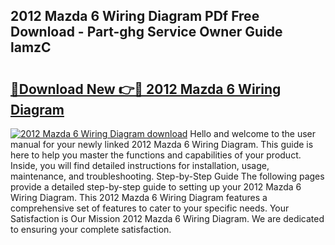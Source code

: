 ## 2012 Mazda 6 Wiring Diagram PDf Free Download - Part-ghg Service Owner Guide lamzC

# <h2><a href="http://dflv35.blite.top/?on=2012+Mazda+6+Wiring+Diagram">🔗Download New 👉🔴 2012 Mazda 6 Wiring Diagram</a></h2>

[![2012 Mazda 6 Wiring Diagram download](https://i.imgur.com/lujVjoI.png)](http://dflv35.blite.top/?on=2012+Mazda+6+Wiring+Diagram)
Hello and welcome to the user manual for your newly linked 2012 Mazda 6 Wiring Diagram. This guide is here to help you master the functions and capabilities of your product. Inside, you will find detailed instructions for installation, usage, maintenance, and troubleshooting. Step-by-Step Guide The following pages provide a detailed step-by-step guide to setting up your 2012 Mazda 6 Wiring Diagram. This 2012 Mazda 6 Wiring Diagram features a comprehensive set of features to cater to your specific needs. Your Satisfaction is Our Mission 2012 Mazda 6 Wiring Diagram. We are dedicated to ensuring your complete satisfaction.
